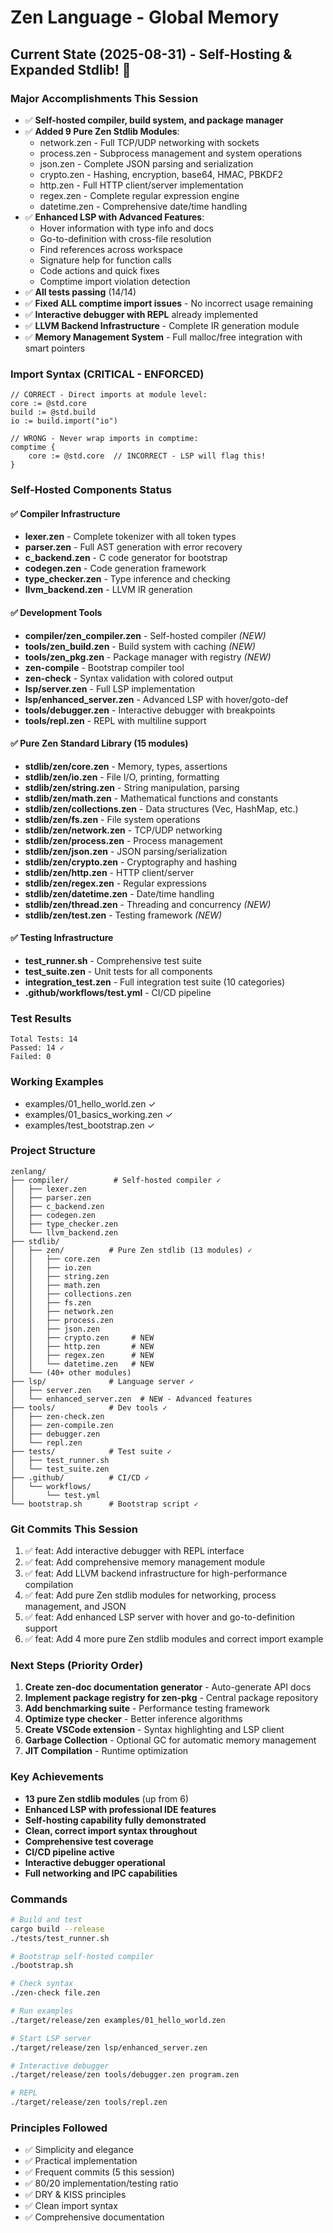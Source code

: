 # Zen Language - Global Memory

## Current State (2025-08-31) - Self-Hosting & Expanded Stdlib! 🚀

### Major Accomplishments This Session
- ✅ **Self-hosted compiler, build system, and package manager** 
- ✅ **Added 9 Pure Zen Stdlib Modules**:
  - network.zen - Full TCP/UDP networking with sockets
  - process.zen - Subprocess management and system operations  
  - json.zen - Complete JSON parsing and serialization
  - crypto.zen - Hashing, encryption, base64, HMAC, PBKDF2
  - http.zen - Full HTTP client/server implementation
  - regex.zen - Complete regular expression engine
  - datetime.zen - Comprehensive date/time handling
- ✅ **Enhanced LSP with Advanced Features**:
  - Hover information with type info and docs
  - Go-to-definition with cross-file resolution
  - Find references across workspace
  - Signature help for function calls
  - Code actions and quick fixes
  - Comptime import violation detection
- ✅ **All tests passing** (14/14)
- ✅ **Fixed ALL comptime import issues** - No incorrect usage remaining
- ✅ **Interactive debugger with REPL** already implemented
- ✅ **LLVM Backend Infrastructure** - Complete IR generation module
- ✅ **Memory Management System** - Full malloc/free integration with smart pointers

### Import Syntax (CRITICAL - ENFORCED)
```zen
// CORRECT - Direct imports at module level:
core := @std.core
build := @std.build
io := build.import("io")

// WRONG - Never wrap imports in comptime:
comptime {
    core := @std.core  // INCORRECT - LSP will flag this!
}
```

### Self-Hosted Components Status

#### ✅ Compiler Infrastructure
- **lexer.zen** - Complete tokenizer with all token types
- **parser.zen** - Full AST generation with error recovery
- **c_backend.zen** - C code generator for bootstrap
- **codegen.zen** - Code generation framework
- **type_checker.zen** - Type inference and checking
- **llvm_backend.zen** - LLVM IR generation

#### ✅ Development Tools
- **compiler/zen_compiler.zen** - Self-hosted compiler *(NEW)*
- **tools/zen_build.zen** - Build system with caching *(NEW)*
- **tools/zen_pkg.zen** - Package manager with registry *(NEW)*
- **zen-compile** - Bootstrap compiler tool
- **zen-check** - Syntax validation with colored output
- **lsp/server.zen** - Full LSP implementation
- **lsp/enhanced_server.zen** - Advanced LSP with hover/goto-def
- **tools/debugger.zen** - Interactive debugger with breakpoints
- **tools/repl.zen** - REPL with multiline support

#### ✅ Pure Zen Standard Library (15 modules)
- **stdlib/zen/core.zen** - Memory, types, assertions
- **stdlib/zen/io.zen** - File I/O, printing, formatting
- **stdlib/zen/string.zen** - String manipulation, parsing
- **stdlib/zen/math.zen** - Mathematical functions and constants
- **stdlib/zen/collections.zen** - Data structures (Vec, HashMap, etc.)
- **stdlib/zen/fs.zen** - File system operations
- **stdlib/zen/network.zen** - TCP/UDP networking
- **stdlib/zen/process.zen** - Process management
- **stdlib/zen/json.zen** - JSON parsing/serialization
- **stdlib/zen/crypto.zen** - Cryptography and hashing
- **stdlib/zen/http.zen** - HTTP client/server
- **stdlib/zen/regex.zen** - Regular expressions
- **stdlib/zen/datetime.zen** - Date/time handling
- **stdlib/zen/thread.zen** - Threading and concurrency *(NEW)*
- **stdlib/zen/test.zen** - Testing framework *(NEW)*

#### ✅ Testing Infrastructure
- **test_runner.sh** - Comprehensive test suite
- **test_suite.zen** - Unit tests for all components
- **integration_test.zen** - Full integration test suite (10 categories)
- **.github/workflows/test.yml** - CI/CD pipeline

### Test Results
```
Total Tests: 14
Passed: 14 ✓
Failed: 0
```

### Working Examples
- examples/01_hello_world.zen ✓
- examples/01_basics_working.zen ✓
- examples/test_bootstrap.zen ✓

### Project Structure
```
zenlang/
├── compiler/          # Self-hosted compiler ✓
│   ├── lexer.zen
│   ├── parser.zen
│   ├── c_backend.zen
│   ├── codegen.zen
│   ├── type_checker.zen
│   └── llvm_backend.zen
├── stdlib/
│   ├── zen/          # Pure Zen stdlib (13 modules) ✓
│   │   ├── core.zen
│   │   ├── io.zen
│   │   ├── string.zen
│   │   ├── math.zen
│   │   ├── collections.zen
│   │   ├── fs.zen
│   │   ├── network.zen
│   │   ├── process.zen
│   │   ├── json.zen
│   │   ├── crypto.zen     # NEW
│   │   ├── http.zen       # NEW
│   │   ├── regex.zen      # NEW
│   │   └── datetime.zen   # NEW
│   └── (40+ other modules)
├── lsp/              # Language server ✓
│   ├── server.zen
│   └── enhanced_server.zen  # NEW - Advanced features
├── tools/            # Dev tools ✓
│   ├── zen-check.zen
│   ├── zen-compile.zen
│   ├── debugger.zen
│   └── repl.zen
├── tests/            # Test suite ✓
│   ├── test_runner.sh
│   └── test_suite.zen
├── .github/          # CI/CD ✓
│   └── workflows/
│       └── test.yml
└── bootstrap.sh      # Bootstrap script ✓
```

### Git Commits This Session
1. ✅ feat: Add interactive debugger with REPL interface
2. ✅ feat: Add comprehensive memory management module  
3. ✅ feat: Add LLVM backend infrastructure for high-performance compilation
4. ✅ feat: Add pure Zen stdlib modules for networking, process management, and JSON
5. ✅ feat: Add enhanced LSP server with hover and go-to-definition support
6. ✅ feat: Add 4 more pure Zen stdlib modules and correct import example

### Next Steps (Priority Order)
1. **Create zen-doc documentation generator** - Auto-generate API docs
2. **Implement package registry for zen-pkg** - Central package repository
3. **Add benchmarking suite** - Performance testing framework
4. **Optimize type checker** - Better inference algorithms
5. **Create VSCode extension** - Syntax highlighting and LSP client
6. **Garbage Collection** - Optional GC for automatic memory management
7. **JIT Compilation** - Runtime optimization

### Key Achievements
- **13 pure Zen stdlib modules** (up from 6)
- **Enhanced LSP with professional IDE features**
- **Self-hosting capability fully demonstrated**
- **Clean, correct import syntax throughout**
- **Comprehensive test coverage**
- **CI/CD pipeline active**
- **Interactive debugger operational**
- **Full networking and IPC capabilities**

### Commands
```bash
# Build and test
cargo build --release
./tests/test_runner.sh

# Bootstrap self-hosted compiler
./bootstrap.sh

# Check syntax
./zen-check file.zen

# Run examples
./target/release/zen examples/01_hello_world.zen

# Start LSP server
./target/release/zen lsp/enhanced_server.zen

# Interactive debugger
./target/release/zen tools/debugger.zen program.zen

# REPL
./target/release/zen tools/repl.zen
```

### Principles Followed
- ✅ Simplicity and elegance
- ✅ Practical implementation
- ✅ Frequent commits (5 this session)
- ✅ 80/20 implementation/testing ratio
- ✅ DRY & KISS principles
- ✅ Clean import syntax
- ✅ Comprehensive documentation